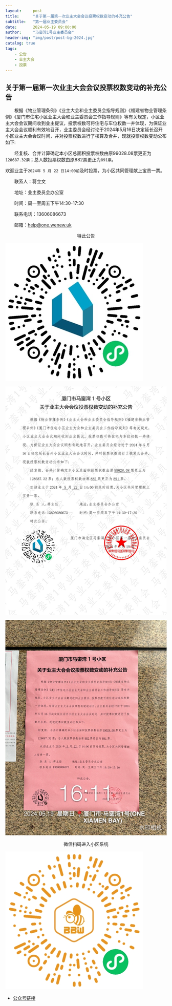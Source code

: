 ```yaml
---
layout:     post
title:      "关于第一届第一次业主大会会议投票权数变动的补充公告"
subtitle:   "第一届业主委员会"
date:       2024-05-19 09:00:00
author:     "马銮湾1号业主委员会"
header-img: "img/post/post-bg-2024.jpg"
catalog: true
tags:
    - 公告
    - 业主大会
    - 投票
---
```




## 关于第一届第一次业主大会会议投票权数变动的补充公告

&emsp;&emsp;根据《物业管理条例》《业主大会和业主委员会指导规则》《福建省物业管理条例》《厦门市住宅小区业主大会和业主委员会工作指导规则》等有关规定，小区业主大会会议期间收到业主提议，投票权数可将住宅与车位权数一并体现，为保证业主大会会议顺利有效地召开，业主委员会经讨论于2024年5月16日决定延长召开小区业主大会会议时间，并对投票权数进行了核算及合并，现就投票权数变动公布如下:

&emsp;&emsp;经复核、合并计算确定本小区总面积投票权数由原99028.08票更正为`128687.32票`；总人数投票权数由原882票更正为`891票`。

欢迎业主于`2024年 5 月 22 日14:00前`及时投票，为小区共同管理献上宝贵一票。


&emsp;&emsp;联系人：蒋立文     

&emsp;&emsp;地址：业主委员会办公室  

&emsp;&emsp;时间：周一至周五下午14:30-17:30

&emsp;&emsp;联系电话：13606086673

&emsp;&emsp;邮箱：help@one.wenew.uk

<center>特此公告</center>

![](\img\in-post\你好业主.jpg)

![](\img\in-post\2024-5-19-公告盖章.jpg)

![](\img\in-post\2024-5-19-公告实景.jpg)

<center>微信扫码进入小区系统</center>

![](\img\in-post\蜂窝智家.jpg)

- [公众号链接](https://mp.weixin.qq.com/s/dT8yFWqI_8hi-oIQeolnFQ)

